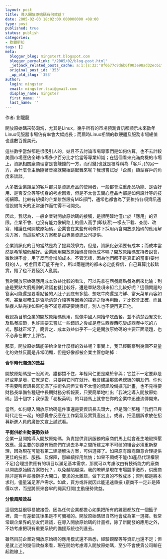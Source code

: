 ```yaml
---
layout: post
title: 導入開放原始碼有何效益？
date: 2005-02-03 18:02:00.000000000 +08:00
type: post
published: true
status: publish
categories:
- 軟體新知
tags: []
meta:
  blogger_blog: mingstert.blogspot.com
  blogger_permalink: "/2005/02/blog-post.html"
  _jetpack_related_posts_cache: a:1:{s:32:"8f6677c9d6b0f903e98ad32ec61f8deb";a:2:{s:7:"expires";i:1456130311;s:7:"payload";a:3:{i:0;a:1:{s:2:"id";i:69;}i:1;a:1:{s:2:"id";i:83;}i:2;a:1:{s:2:"id";i:516;}}}}
  original_post_id: '353'
  _wp_old_slug: '353'
author:
  login: mingster
  email: mingster.tsai@gmail.com
  display_name: mingster
  first_name: ''
  last_name: ''
---
```

<p>作者: 劉龍龍<br /><a href="http://taiwan.cnet.com/enterprise/column/0,2000062894,20001181,00.htm"></a>
<p>開放原始碼來勢洶洶，尤其是Linux，幾乎所有的市場預測資訊都顯示未來數年Linux伺服器市場佔有率會大幅成長；而屆時Linux相關的軟硬體及服務市場總值也達數百億美元。</p>
<p>這些數字當然都是很吸引人的，姑且不去討論市場專家們是如何估算，也不去計較美國市場應佔全球市場多少百分比才恰當等專業知識；在這個看來充滿商機的市場上，資訊相關廠商理當是會賺錢的一方，而付錢(也就是被尊稱為「客戶」)的另一方，為什麼會主動隨著音樂就開始跳起舞來呢？我想嘗試從「企業」類型客戶的角度來談談。</p>
<p>大多數企業類型的客戶都只是資訊產品的使用者，一般都會注重產品功能、是否好用、是否安全等等切身的考慮因素，但是不太會去關心產品內部是如何設計等的技術細節。比較有規模的企業雖然設有MIS部門，通常也都會為了要維持各項資訊通信設備每天的正常運作而忙得不可開交。</p>
<p>因此，我認為，一般企業對開放原始碼的接觸，是很明確地僅止於「應用」的界限。企業不會、也沒有能力像網路上的個人高手(即駭客)一樣去下載、查閱、改寫、維護任何開放原始碼，企業會在某些有利條件下採用內含開放原始碼的應用解決方案，而這些解決方案都是由專業資訊公司提供。</p>
<p>企業資訊化的目的當然是為了提昇競爭力。但是，資訊化必須要有成本；而成本當然是希望越低越好。企業應用開放原始碼會降低成本嗎？開放原始碼支持者說會，微軟說不會，用了反而會增加成本。不管怎樣，因為他們都不是真正的當事(要付錢的)人，考慮因素可能不完全，所以兩邊說的都未必定能採信，自己算算比較踏實，錯了也不要怪別人亂說。</p>
<p>我對開放原始碼應用成本效益比較的看法，可以先拿在西餐廳點餐為例來比喻：到底是要點大廚規劃的建議套餐比較好，還是單點幾項來組合比較好呢？這個問題的答案可能還是要看點餐的人肚子到底有多餓、想吃牛肉還是海鮮、當天菜單內容如何、甚至服務生是否能清楚介紹等等因素的描述之後再判斷，才比較會正確，而且點餐人點完後如果吃得不滿意卻硬要說很好，別人也不便再更正他。</p>
<p>我認為目前企業的開放原始碼應用，就像中國人開始學吃西餐，並不清楚西餐文化及點餐細節，也許需要去嘗試一些錯誤之後或是產生西餐西吃變成西餐中吃的方式，那就正常了。簡言之，成本效益似乎不一定是開放原始碼的主要正面議題，也不必非在數字上評估。</p>
<p>那麼，開放原始碼能帶給企業什麼樣的效益呢？事實上，我已經觀察到幾個不易量化的效益反而是非常明顯，但是好像都被企業主管忽略掉：</p>
<p><strong>合乎時代潮流的效益</strong></p>
<p>開放原始碼是一股潮流，誰都擋不住，年輕同仁更是樂於參與；它並不一定要非是好或非是壞，它就是它，只要與它同在就行。我會建議那些老總級的朋友們，你也不需要叫資訊長寫充滿了技術名詞但又看不太懂的資訊設備擴充計畫，也不見得要財務長準備各種短中長期財務分析報表，只要簡單地吐出「我決定導入開放原始碼」這十個字；我保證「老板英明」的耳語馬上就會在你的企業中迅速流傳開來。</p>
<p>當然，如何導入開放原始碼這件事還是要資訊長去頭大，但是同仁那種「我們已與時代走在一起」的感覺會反應在工作氣氛及實質產出上。或者，把這個訴求放在招募新進人員的廣告文宣上試試看。</p>
<p><strong>平衡供給主動優勢效益</strong><br />企業一旦開始導入開放原始碼，負責提供資訊服務的廠商們馬上就會產生地殼擠壓效應。最主要的是原有廠商們在過去多年之間所建立牢不可破的組合必須重新整理，因為現在可能有第二建議解決方案，可供選擇了。如果原有廠商願意合理提供更佳的技術、服務、及保障，那繼續採用無妨；如果不願或不能(如產品代理權限不足)合理提供應有的項目以滿足基本需求，那就可以考慮改由有技術能力的廠商以開放原始碼方案取代？，以免越陷越深。我的瞭解是現在市場競爭激烈，供應商除非是客戶趁機獅子大開口，要求的太離譜，做下去真的不敷成本；否則都是將本求利，儘量滿足客戶需求。如此，買方或許就因此能迅速重振 (廠商不一定非是降價以求，而是將原來套牢的繩索打開)主動優勢效益。</p>
<p><strong>分散風險效益</strong></p>
<p>這個效益很容易被接受，因為任何企業都擔心如果把所有的雞蛋都放在一個籃子裡，萬一有差錯其後果是不可彌補的。開放原始碼很自然地會成為第一選擇。我常常跟企業界的朋友們建議，在導入開放原始碼的計畫裡，除了新開發的應用之外，不妨考慮把現有重要系統的備援系統也列進去。</p>
<p>雖然目前企業對開放原始碼的應用模式還不熟悉，經驗觀摩等等資訊也還不足；但是就上述的幾個效益來看，現在開始考慮導入開放原始碼，至少不會使貴公司輸在起跑線上。</p>
